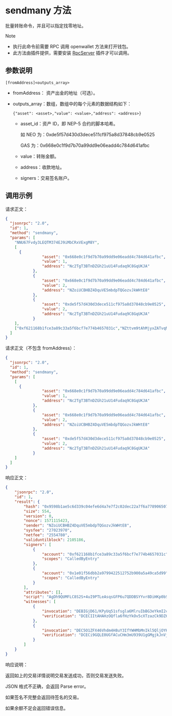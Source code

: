 # sendmany 方法

批量转账命令，并且可以指定找零地址。

> [!Note]
>
> - 执行此命令前需要 RPC 调用 openwallet 方法来打开钱包。
> - 此方法由插件提供，需要安装 [RpcServer](https://github.com/neo-project/neo-modules/releases) 插件才可以调用。

## 参数说明

`[fromAddress]<outputs_array>`

- fromAddress： 资产出金的地址（可选）。

- outputs_array：数组，数组中的每个元素的数据结构如下：

  `{"asset": <asset>,"value": <value>,"address": <address>}`

  - asset_id：资产 ID，即 NEP-5 合约的脚本哈希。

	  如 NEO 为：0xde5f57d430d3dece511cf975a8d37848cb9e0525

	  GAS 为：0x668e0c1f9d7b70a99dd9e06eadd4c784d641afbc
  - value：转账金额。

  - address：收款地址。

  - signers：交易签名账户。


## 调用示例

请求正文：

```json
{
  "jsonrpc": "2.0",
  "id": 1,
  "method": "sendmany",
  "params": [
    "NNU67Fvdy3LEQTM374EJ9iMbCRxVExgM8Y",
    [
      {
                "asset": "0x668e0c1f9d7b70a99dd9e06eadd4c784d641afbc",
                "value": 1,
                "address": "Nc2TgT3BTnDZGh21uU14Fudaq9C8GqUKJA"
            },
            {
                "asset": "0x668e0c1f9d7b70a99dd9e06eadd4c784d641afbc",
                "value": 2,
                "address": "NZoiUCBHBZ4DquVE5mbdpTQGozvJkWHtE8"
            },
            {
                "asset": "0xde5f57d430d3dece511cf975a8d37848cb9e0525",
                "value": 2,
                "address": "Nc2TgT3BTnDZGh21uU14Fudaq9C8GqUKJA"
            }
    ],
    ["0xf621168b1fce3a89c33a5f6bcf7e774b4657031c","NZttvm9tAhMjyxZATvqN9WFYkHYMNaXD6C"]
  ]
}
```

请求正文（不包含 fromAddress）：

```json
{
  "jsonrpc": "2.0",
  "id": 1,
  "method": "sendmany",
  "params": [
    [
      {
                "asset": "0x668e0c1f9d7b70a99dd9e06eadd4c784d641afbc",
                "value": 1,
                "address": "Nc2TgT3BTnDZGh21uU14Fudaq9C8GqUKJA"
            },
            {
                "asset": "0x668e0c1f9d7b70a99dd9e06eadd4c784d641afbc",
                "value": 2,
                "address": "NZoiUCBHBZ4DquVE5mbdpTQGozvJkWHtE8"
            },
            {
                "asset": "0xde5f57d430d3dece511cf975a8d37848cb9e0525",
                "value": 2,
                "address": "Nc2TgT3BTnDZGh21uU14Fudaq9C8GqUKJA"
            }
    ]    
  ]
}
```

响应正文：

```json
{
    "jsonrpc": "2.0",
    "id": 1,
    "result": {
        "hash": "0x9598b1ae5c6d339c04efe6d4a7e7f2c02dec22a7f6a77890650760becbf86ed3",
        "size": 554,
        "version": 0,
        "nonce": 1571115423,
        "sender": "NZoiUCBHBZ4DquVE5mbdpTQGozvJkWHtE8",
        "sysfee": "27023970",
        "netfee": "2554780",
        "validuntilblock": 2105186,
        "signers": [
            {
                "account": "0xf621168b1fce3a89c33a5f6bcf7e774b4657031c",
                "scopes": "CalledByEntry"
            },
            {
                "account": "0x1e01f56dbb2a9799422512752b900a5a49ca5d99",
                "scopes": "CalledByEntry"
            }
        ],
        "attributes": [],
        "script": "AgDh9QUMFLC8S2S+4uI9PTLeAsqsGFP6u7QDDBSYYvr8DiHKp0bSuQa/730TQVNRhBPADAh0cmFuc2ZlcgwUvK9B1oTH1K1u4NmdqXB7nR8MjmZBYn1bUjgCAMLrCwwUmGL6/A4hyqdG0rkGv+99E0FTUYQMFJhi+vwOIcqnRtK5Br/vfRNBU1GEE8AMCHRyYW5zZmVyDBS8r0HWhMfUrW7g2Z2pcHudHwyOZkFifVtSOBIMFLC8S2S+4uI9PTLeAsqsGFP6u7QDDBQYzhHJsUqJElJHQzwgOk2AD/UgsRPADAh0cmFuc2ZlcgwUJQWey0h406h1+RxRzt7TMNRXX95BYn1bUjg=",
        "witnesses": [
            {
                "invocation": "DEBIGjD61/KPyUq51sfsgla6MlruIbBG3eYkmI2cWXHrcGYMm6ucO6Va2Dc7v7mzF8XnQvJtrBVjv/caRpqt08OA",
                "verification": "DCECIItAHAHzOQfla6fHzYkOv5cXTzazCk9DZ6xRAlIUXH4LQZVEDXg="
            },
            {
                "invocation": "DEC5O1ZFX46Vhdm4H8uY3IfYWHMbMnIkl5QljOYK8lVIfinYfbvyFuHsELDUM1io1RrbShjwkoFiVG1UKfC0nlqC",
                "verification": "DCECi9GQLE0UGfACuCHm3mU939U1gGMgjkJnVjmL5v+jqsgLQZVEDXg="
            }
        ]
    }
}
```

响应说明：

返回如上的交易详情说明交易发送成功，否则交易发送失败。

JSON 格式不正确，会返回 Parse error。

如果签名不完整会返回待签名的交易。

如果余额不足会返回错误信息。
